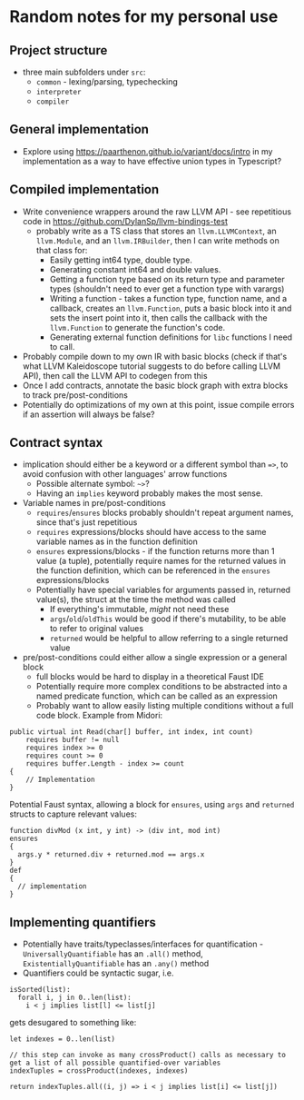 # Random notes for my personal use

## Project structure

- three main subfolders under `src`:
  - `common` - lexing/parsing, typechecking
  - `interpreter`
  - `compiler`

## General implementation

- Explore using https://paarthenon.github.io/variant/docs/intro in my implementation as a way to have effective union types in Typescript?

## Compiled implementation

- Write convenience wrappers around the raw LLVM API - see repetitious code in https://github.com/DylanSp/llvm-bindings-test
  - probably write as a TS class that stores an `llvm.LLVMContext`, an `llvm.Module`, and an `llvm.IRBuilder`, then I can write methods on that class for:
    - Easily getting int64 type, double type.
    - Generating constant int64 and double values.
    - Getting a function type based on its return type and parameter types (shouldn't need to ever get a function type with varargs)
    - Writing a function - takes a function type, function name, and a callback, creates an `llvm.Function`, puts a basic block into it and sets the insert point into it, then calls the callback with the `llvm.Function` to generate the function's code.
    - Generating external function definitions for `libc` functions I need to call.
- Probably compile down to my own IR with basic blocks (check if that's what LLVM Kaleidoscope tutorial suggests to do before calling LLVM API), then call the LLVM API to codegen from this
- Once I add contracts, annotate the basic block graph with extra blocks to track pre/post-conditions
- Potentially do optimizations of my own at this point, issue compile errors if an assertion will always be false?

## Contract syntax

- implication should either be a keyword or a different symbol than `=>`, to avoid confusion with other languages' arrow functions
  - Possible alternate symbol: `~>`?
  - Having an `implies` keyword probably makes the most sense.
- Variable names in pre/post-conditions
  - `requires`/`ensures` blocks probably shouldn't repeat argument names, since that's just repetitious
  - `requires` expressions/blocks should have access to the same variable names as in the function definition
  - `ensures` expressions/blocks - if the function returns more than 1 value (a tuple), potentially require names for the returned values in the function definition, which can be referenced in the `ensures` expressions/blocks
  - Potentially have special variables for arguments passed in, returned value(s), the struct at the time the method was called
    - If everything's immutable, _might_ not need these
    - `args`/`old`/`oldThis` would be good if there's mutability, to be able to refer to original values
    - `returned` would be helpful to allow referring to a single returned value
- pre/post-conditions could either allow a single expression or a general block
  - full blocks would be hard to display in a theoretical Faust IDE
  - Potentially require more complex conditions to be abstracted into a named predicate function, which can be called as an expression
  - Probably want to allow easily listing multiple conditions without a full code block. Example from Midori:

```
public virtual int Read(char[] buffer, int index, int count)
    requires buffer != null
    requires index >= 0
    requires count >= 0
    requires buffer.Length - index >= count
{
    // Implementation
}
```

Potential Faust syntax, allowing a block for `ensures`, using `args` and `returned` structs to capture relevant values:

```
function divMod (x int, y int) -> (div int, mod int)
ensures
{
  args.y * returned.div + returned.mod == args.x
}
def
{
  // implementation
}
```

## Implementing quantifiers

- Potentially have traits/typeclasses/interfaces for quantification - `UniversallyQuantifiable` has an `.all()` method, `ExistentiallyQuantifiable` has an `.any()` method
- Quantifiers could be syntactic sugar, i.e.

```
isSorted(list):
  forall i, j in 0..len(list):
    i < j implies list[l] <= list[j]
```

gets desugared to something like:

```
let indexes = 0..len(list)

// this step can invoke as many crossProduct() calls as necessary to get a list of all possible quantified-over variables
indexTuples = crossProduct(indexes, indexes)

return indexTuples.all((i, j) => i < j implies list[i] <= list[j])
```
